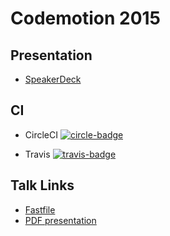 # Codemotion 2015


## Presentation
- [SpeakerDeck](https://speakerdeck.com/patoroco/automatiza-tu-flow-en-ios)


## CI

- CircleCI [![circle-badge](https://circleci.com/gh/patoroco/fastlane-talk.png?circle-token=16f26870b1ed2bf5175f3461731f3d9116310602)](https://circleci.com/gh/patoroco/fastlane-talk)

- Travis [![travis-badge](https://travis-ci.org/patoroco/fastlane-talk.svg)](https://travis-ci.org/patoroco/fastlane-talk)


## Talk Links
- [Fastfile](fastlane/Fastfile)
- [PDF presentation](https://github.com/patoroco/fastlane-talk/raw/master/deckset_presentation/20151127-fastlane-talk.pdf)